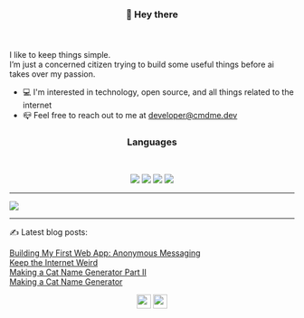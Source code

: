 ### <p align="center"><b>👋 Hey there </b></p><br />
I like to keep things simple.
<br />
I’m just a concerned citizen trying to build some useful things before ai takes over my passion.

- :computer: I'm interested in technology, open source, and all things related to the internet
- :mailbox_closed: Feel free to reach out to me at <developer@cmdme.dev>


### <p align="center"> <b>Languages</b>
 <br />

<p align="center">
  <img src="https://img.shields.io/badge/HTML-239120?style=for-the-badge&logo=html5&logoColor=white"/>
  <img src="https://img.shields.io/badge/CSS-239120?&style=for-the-badge&logo=css3&logoColor=white"/>
  <img src="https://img.shields.io/badge/JavaScript-F7DF1E?style=for-the-badge&logo=javascript&logoColor=black"/>
  <img src="https://img.shields.io/badge/Python-14354C?style=for-the-badge&logo=python&logoColor=white"/>
<br />
</p>

_ _ _

<a href="https://github.com/anuraghazra/github-readme-stats">
  <img align="center" src="https://github-readme-stats.vercel.app/api?username=citizen00147&show_icons=true&icon_color=ffc107&bg_color=1a1e29&text_color=e1e8eb&title_color=7952b3&border_radius=10" />
</a>

_ _ _

✍️ Latest blog posts:
<p> 
  <a href="https://blog.cmdme.dev/building-my-first-web-app-anonymous-messaging">Building My First Web App: Anonymous Messaging</a><br/>
  <a href="https://blog.cmdme.dev/keep-the-internet-weird">Keep the Internet Weird</a><br/>
  <a href="https://blog.cmdme.dev/making-a-cat-name-generator-part-2">Making a Cat Name Generator Part II</a><br/>
  <a href="https://blog.cmdme.dev/making-a-cat-name-generator">Making a Cat Name Generator</a><br />
</p>
<p align="center">
  <a href="https://twitter.com/citizen00147"><img src="https://img.shields.io/badge/twitter-%231DA1F2.svg?&style=for-the-badge&logo=twitter&logoColor=white"    height=25></a> 
  <a href="https://hashnode.com/@citizen00147"><img src="https://img.shields.io/badge/Hashnode-2962FF?style=for-the-badge&logo=hashnode&logoColor=white" height=25></a>
</p>


